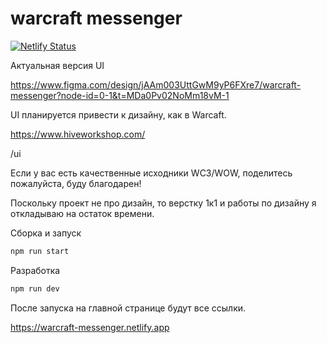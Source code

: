 # warcraft messenger

[![Netlify Status](https://api.netlify.com/api/v1/badges/72ecce6c-c201-4db6-b504-4b62458ad995/deploy-status)](https://app.netlify.com/sites/warcraft-messenger/deploys)

Актуальная версия UI 

https://www.figma.com/design/jAAm003UttGwM9yP6FXre7/warcraft-messenger?node-id=0-1&t=MDa0Pv02NoMm18vM-1

UI планируется привести к дизайну, как в Warcaft.

https://www.hiveworkshop.com/

/ui

Если у вас есть качественные исходники WC3/WOW, поделитесь пожалуйста, буду благодарен!

Поскольку проект не про дизайн, то верстку 1к1 и работы по дизайну я откладываю на остаток времени.

Сборка и запуск
```bash
npm run start
```

Разработка
```bash
npm run dev
```

После запуска на главной странице будут все ссылки.

https://warcraft-messenger.netlify.app
